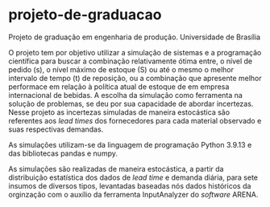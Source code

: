 # projeto-de-graduacao

Projeto de graduação em engenharia de produção.
Universidade de Brasília

O projeto tem por objetivo utilizar a simulação de sistemas e a programação científica para buscar a combinação relativamente ótima entre, o nível de pedido (s), o nível máximo de estoque (S) ou até o mesmo o melhor intervalo de tempo (t) de reposição, ou a combinação que apresente melhor performace em relação à política atual de estoque de em empresa internacional de bebidas. A escolha da simulação como ferramenta na solução de problemas, se deu por sua capacidade de abordar incertezas. Nesse projeto as incertezas simuladas de maneira estocástica são referentes aos _lead times_ dos fornecedores para cada material observado e suas respectivas demandas.   
 
As simulações utilizam-se da linguagem de programação Python 3.9.13 e das bibliotecas pandas e numpy.
 
As simulações são realizadas de maneira estocástica, a partir da distribuição estatística dos dados de _lead time_ e demanda diária, para sete insumos de diversos tipos, levantadas baseadas nós dados históricos da orginzação com o auxílio da ferramenta InputAnalyzer do _software_ ARENA.
